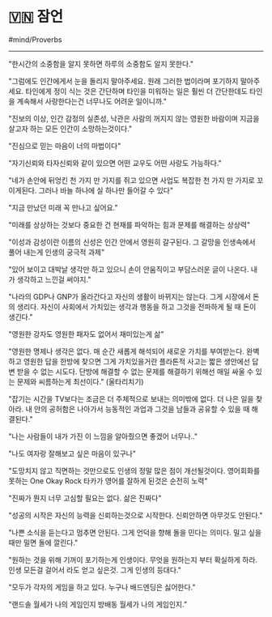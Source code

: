 # 🇻🇳 잠언

#mind/Proverbs


---

"한시간의 소중함을 알지 못하면 하루의 소중함도 알지 못한다."



"그럼에도 인간에게서 눈을 돌리지 말아주세요. 원래 그러한 법이라며 포기하지 말아주세요. 타인에게 정이 식는 것은 간단하며 타인을 미워하는 일은 훨씬 더 간단한데도 타인을 계속해서 사랑한다는건 너무나도 어려운 일이니까."



"진보의 이상, 인간 감정의 실존성, 낙관은 사람의 꺼지지 않는 영원한 바람이며 지금을 살고자 하는 모든 인간이 소망하는것이다."



"진심으로 믿는 마음이 너의 마법이다"



"자기신뢰와 타자신뢰와 같이 있으면 어떤 교우도 어떤 사랑도 가능하다."



"네가 손안에 뒤엉킨 천 가지 만 가지를 쥐고 있으면 사업도 복잡한 천 가지 만 가지로 꼬이게된다. 그러나 바늘 하나에 실 하나만 들어갈 수 있다​"



"지금 만났던 미래 꼭 만나고 싶어요."



"미래를 상상하는 것보다 중요한 건 현재를 파악하는 힘과 문제를 해결하는 상상력"



"이성과 감성이란 이름의 신성은 인간 안에서 영원히 갈구된다. 그 갈망을 인생속에서 풀어 내는게 인생의 궁극적 과제"



"있어 보이고 대박날 생각만 하고 있으니 손이 안움직이고 부담스러운 글이 나온다. 내가 생각하고 느낀걸 써야지."



"나라의 GDP나 GNP가 올라간다고 자신의 생활이 바뀌지는 않는다. 그게 시장에서 돈의 생리다. 자신이 사회에서 가치있는 생각과 행동을 하고 그것을 전파하게 될 때 돈이 생긴다."



"영원한 강자도 영원한 패자도 없어서 재미있는게 삶"



"영원한 명제나 생각은 없다. 매 순간 새롭게 해석되어 새로운 가치를 부여받는다. 완벽하고 영원한 답을 한방에 찾으면 그게 가치있을거란 플라톤적 사고는 짧은 생안에선 답변 받을 수 없는 시도다. 단방에 해결할 수 없는 문제를 해결하기 위해선 매일 싸울 수 있는 문제와 씨름하는게 최선이다." (울타리치기)



"잡기는 시간을 TV보다는 조금은 더 주체적으로 보내는 의미밖에 없다. 더 나은 일을 찾아라. 내 안의 공허함은 나아가서 능동적인 과업과 그것을 남들과 공유할 수 있을 때 해결된다."



"나는 사람들이 내가 가진 이 느낌을 알아줬으면 좋겠어 너무나.."



"나도 여자랑 잘해보고 싶은 마음이 있구나"



"도망치지 않고 직면하는 것만으로도 인생의 정말 많은 점이 개선될것이다. 영어회화를 못하는 One Okay Rock 타카가 영어를 잘하게 된것은 순전히 노력"



"진짜가 뭔지 너무 고심할 필요는 없다. 삶은 진짜다"



"성공의 시작은 자신의 능력을 신뢰하는것으로 시작한다. 신뢰안하면 아무것도 안된다."



"나쁜 소식을 듣는다고 멈추면 안된다. 그게 언덕을 향해 돌을 민다는 의미다. 밀고 싶을때만 밀면 돌에 깔린다."



"원하는 것을 위해 기꺼이 포기하는게 인생이다. 무엇을 원하는지 부터 확실하게 하라. 인생 모든걸 걸어서 라도 얻고 싶은것. 그게 인생의 등대다."



"모두가 각자의 게임을 하고 있다. 누구나 배드엔딩은 싫어한다."



"랜드솔 월세가 나의 게임인지 방배동 월세가 나의 게임인지.”